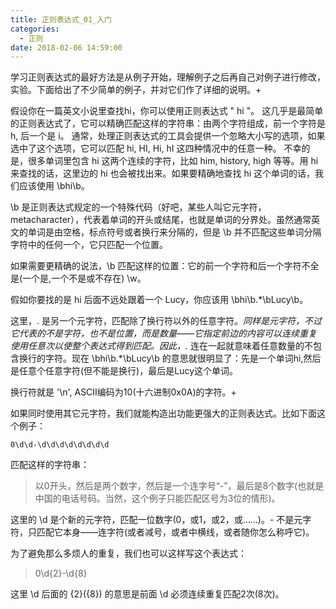```yaml
---
title: 正则表达式_01_入门
categories:
  - 正则
date: 2018-02-06 14:59:00
---
```

学习正则表达式的最好方法是从例子开始，理解例子之后再自己对例子进行修改，实验。下面给出了不少简单的例子，并对它们作了详细的说明。+

假设你在一篇英文小说里查找hi，你可以使用正则表达式 " hi "。
这几乎是最简单的正则表达式了，它可以精确匹配这样的字符串：由两个字符组成，前一个字符是 h, 后一个是 i。
通常，处理正则表达式的工具会提供一个忽略大小写的选项，如果选中了这个选项，它可以匹配 hi, HI, Hi, hI 这四种情况中的任意一种。
不幸的是，很多单词里包含 hi 这两个连续的字符，比如 him, history, high 等等。用 hi 来查找的话，这里边的 hi 也会被找出来。如果要精确地查找 hi 这个单词的话，我们应该使用 \bhi\b。

\b 是正则表达式规定的一个特殊代码（好吧，某些人叫它元字符，metacharacter），代表着单词的开头或结尾，也就是单词的分界处。虽然通常英文的单词是由空格，标点符号或者换行来分隔的，但是 \b 并不匹配这些单词分隔字符中的任何一个，它只匹配一个位置。

如果需要更精确的说法，\b 匹配这样的位置：它的前一个字符和后一个字符不全是(一个是,一个不是或不存在) \w。

假如你要找的是 hi 后面不远处跟着一个 Lucy，你应该用 \bhi\b.*\bLucy\b。

这里，. 是另一个元字符，匹配除了换行符以外的任意字符。*同样是元字符，不过它代表的不是字符，也不是位置，而是数量——它指定前边的内容可以连续重复使用任意次以使整个表达式得到匹配。因此，.* 连在一起就意味着任意数量的不包含换行的字符。现在 \bhi\b.*\bLucy\b 的意思就很明显了：先是一个单词hi,然后是任意个任意字符(但不能是换行)，最后是Lucy这个单词。

换行符就是 '\n', ASCII编码为10(十六进制0x0A)的字符。+

如果同时使用其它元字符，我们就能构造出功能更强大的正则表达式。比如下面这个例子：

```
0\d\d-\d\d\d\d\d\d\d\d
```
匹配这样的字符串：
>以0开头，然后是两个数字，然后是一个连字号“-”，最后是8个数字(也就是中国的电话号码。当然，这个例子只能匹配区号为3位的情形)。

这里的 \d 是个新的元字符，匹配一位数字(0，或1，或2，或……)。- 不是元字符，只匹配它本身——连字符(或者减号，或者中横线，或者随你怎么称呼它)。

为了避免那么多烦人的重复，我们也可以这样写这个表达式：
>0\d{2}-\d{8}

这里 \d 后面的 {2}({8}) 的意思是前面 \d 必须连续重复匹配2次(8次)。